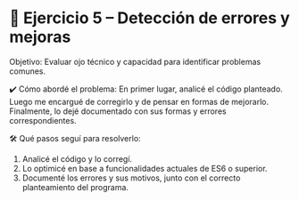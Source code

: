 # 🧠 Ejercicio 5 – Detección de errores y mejoras

Objetivo: Evaluar ojo técnico y capacidad para identificar problemas comunes.

✔️ Cómo abordé el problema:
En primer lugar, analicé el código planteado. Luego me encargué de corregirlo y de pensar en formas de mejorarlo. Finalmente, lo dejé documentado con sus formas y errores correspondientes.

🛠️ Qué pasos seguí para resolverlo:

1. Analicé el código y lo corregí.
2. Lo optimicé en base a funcionalidades actuales de ES6 o superior.
3. Documenté los errores y sus motivos, junto con el correcto planteamiento del programa.
